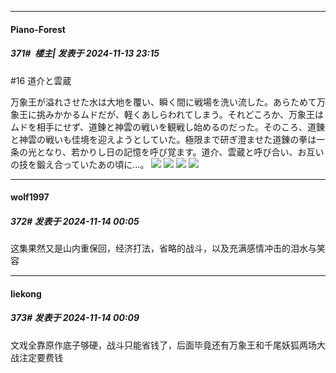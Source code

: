 ﻿
*****

####  Piano-Forest  
##### 371#         楼主| 发表于 2024-11-13 23:15

#16 道介と雲蔵

万象王が溢れさせた水は大地を覆い、瞬く間に戦場を洗い流した。あらためて万象王に挑みかかるムドだが、軽くあしらわれてしまう。それどころか、万象王はムドを相手にせず、道錬と神雲の戦いを観戦し始めるのだった。そのころ、道錬と神雲の戦いも佳境を迎えようとしていた。極限まで研ぎ澄ませた道錬の拳は一条の光となり、若かりし日の記憶を呼び覚ます。道介、雲蔵と呼び合い、お互いの技を鍛え合っていたあの頃に…。
<img src="https://p.sda1.dev/20/ad4e0829bf2c2cf418ce3acca0bdbbc7/img01 _18_.webp" referrerpolicy="no-referrer">
<img src="https://p.sda1.dev/20/68eba44b602e769587ea30ab106fa3df/img02 _18_.webp" referrerpolicy="no-referrer">
<img src="https://p.sda1.dev/20/41be72a65c7fc6ddb05be80699160cb7/img03 _18_.webp" referrerpolicy="no-referrer">
<img src="https://p.sda1.dev/20/a0c50ec72291e2df245671d6921a5222/img04 _18_.webp" referrerpolicy="no-referrer">


*****

####  wolf1997  
##### 372#       发表于 2024-11-14 00:05

这集果然又是山内重保回，经济打法，省略的战斗，以及充满感情冲击的泪水与笑容

*****

####  liekong  
##### 373#       发表于 2024-11-14 00:09

文戏全靠原作底子够硬，战斗只能省钱了，后面毕竟还有万象王和千尾妖狐两场大战注定要费钱

